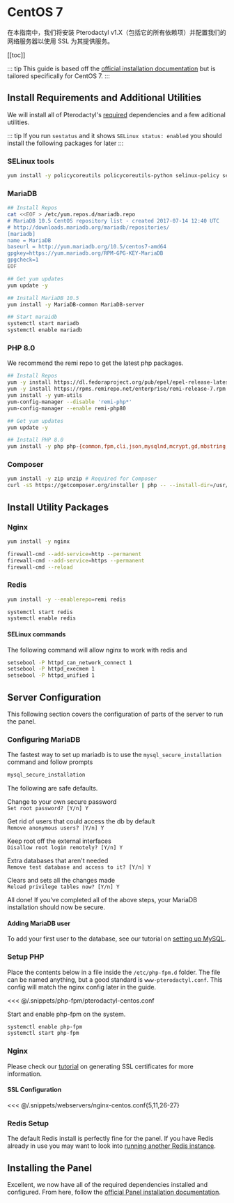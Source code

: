 # CentOS 7
在本指南中，我们将安装 Pterodactyl v1.X（包括它的所有依赖项）并配置我们的网络服务器以使用 SSL 为其提供服务。

[[toc]]

::: tip
This guide is based off the [official installation documentation](/panel/1.0/getting_started.md) but is tailored specifically for CentOS 7.
:::

## Install Requirements and Additional Utilities
We will install all of Pterodactyl's [required](/panel/1.0/getting_started.md#dependencies) dependencies and a few aditional utilities.


::: tip
If you run `sestatus` and it shows `SELinux status: enabled` you should install the following packages for later
:::

### SELinux tools
```bash
yum install -y policycoreutils policycoreutils-python selinux-policy selinux-policy-targeted libselinux-utils setroubleshoot-server setools setools-console mcstrans
```

### MariaDB
```bash
## Install Repos
cat <<EOF > /etc/yum.repos.d/mariadb.repo
# MariaDB 10.5 CentOS repository list - created 2017-07-14 12:40 UTC
# http://downloads.mariadb.org/mariadb/repositories/
[mariadb]
name = MariaDB
baseurl = http://yum.mariadb.org/10.5/centos7-amd64
gpgkey=https://yum.mariadb.org/RPM-GPG-KEY-MariaDB
gpgcheck=1
EOF

## Get yum updates
yum update -y

## Install MariaDB 10.5
yum install -y MariaDB-common MariaDB-server

## Start maraidb
systemctl start mariadb
systemctl enable mariadb
```

### PHP 8.0
We recommend the remi repo to get the latest php packages.

```bash
## Install Repos
yum -y install https://dl.fedoraproject.org/pub/epel/epel-release-latest-7.noarch.rpm
yum -y install https://rpms.remirepo.net/enterprise/remi-release-7.rpm
yum install -y yum-utils
yum-config-manager --disable 'remi-php*'
yum-config-manager --enable remi-php80

## Get yum updates
yum update -y

## Install PHP 8.0
yum install -y php php-{common,fpm,cli,json,mysqlnd,mcrypt,gd,mbstring,pdo,zip,bcmath,dom,opcache}
```

### Composer
```bash
yum install -y zip unzip # Required for Composer
curl -sS https://getcomposer.org/installer | php -- --install-dir=/usr/local/bin --filename=composer
```

## Install Utility Packages


### Nginx
```bash
yum install -y nginx

firewall-cmd --add-service=http --permanent
firewall-cmd --add-service=https --permanent 
firewall-cmd --reload
```

### Redis
```bash
yum install -y --enablerepo=remi redis

systemctl start redis
systemctl enable redis
```

#### SELinux commands

The following command will allow nginx to work with redis and 
```bash
setsebool -P httpd_can_network_connect 1
setsebool -P httpd_execmem 1
setsebool -P httpd_unified 1
```

## Server Configuration
This following section covers the configuration of parts of the server to run the panel.

### Configuring MariaDB
The fastest way to set up mariadb is to use the `mysql_secure_installation` command and follow prompts

```bash
mysql_secure_installation
```

The following are safe defaults.

Change to your own secure password  
`Set root password? [Y/n] Y`

Get rid of users that could access the db by default  
`Remove anonymous users? [Y/n] Y`

Keep root off the external interfaces  
`Disallow root login remotely? [Y/n] Y`

Extra databases that aren't needed  
`Remove test database and access to it? [Y/n] Y`

Clears and sets all the changes made  
`Reload privilege tables now? [Y/n] Y`

All done! If you've completed all of the above steps, your MariaDB  
installation should now be secure.

#### Adding MariaDB user
To add your first user to the database, see our tutorial on [setting up MySQL](/tutorials/mysql_setup.md).

### Setup PHP
Place the contents below in a file inside the `/etc/php-fpm.d` folder. The file can be named anything, but a good standard is `www-pterodactyl.conf`. This config will match the nginx config later in the guide.

<<< @/.snippets/php-fpm/pterodactyl-centos.conf

Start and enable php-fpm on the system.
```bash
systemctl enable php-fpm
systemctl start php-fpm
```

### Nginx
Please check our [tutorial](/tutorials/creating_ssl_certificates.md) on generating SSL certificates for more information.

#### SSL Configuration
<<< @/.snippets/webservers/nginx-centos.conf{5,11,26-27}

### Redis Setup
The default Redis install is perfectly fine for the panel. If you have Redis already in use you may want to look into
[running another Redis instance](https://community.pivotal.io/s/article/How-to-setup-and-run-multiple-Redis-server-instances-on-a-Linux-host).

## Installing the Panel
Excellent, we now have all of the required dependencies installed and configured. From here, follow the [official Panel installation documentation](/panel/1.0/getting_started.md#download-files).
